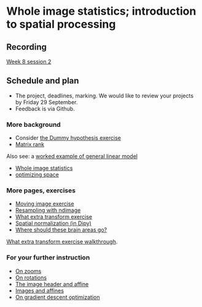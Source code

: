 # Whole image statistics; introduction to spatial processing

## Recording

[Week 8 session
2](https://numfocus-org.zoom.us/rec/share/TXey_jzLOLpjpvrnCCgbR3ApUo4Vg5dukPC-bKOq9Zx3UgTAz74oHjgF6WWWyQ27.qKw2ek0hqq5gh9g8)

## Schedule and plan

* The project, deadlines, marking.  We would like to review your projects by
  Friday 29 September.
* Feedback is via Github.

### More background

* Consider [the Dummy hypothesis
  exercise](https://mybinder.org/v2/gh/nipraxis/summer-2023/main?urlpath=tree/dummy_hypothesis/dummy_hypothesis.ipynb)
* [Matrix rank](https://textbook.nipraxis.org/matrix_rank.html)

Also see: a [worked example of general linear
  model](https://textbook.nipraxis.org/mean_test_example.html)

* [Whole image
  statistics](https://textbook.nipraxis.org/whole_image_statistics.html)
* [optimizing space](https://textbook.nipraxis.org/optimizing_space)

### More pages, exercises

* [Moving image
  exercise](https://mybinder.org/v2/gh/nipraxis/summer-2023/main?urlpath=tree/moving_images/moving_images.ipynb)
* [Resampling with ndimage](https://textbook.nipraxis.org/resampling_with_ndimage)
* [What extra
  transform exercise](https://mybinder.org/v2/gh/nipraxis/summer-2023/main?urlpath=tree/what_extra_transform/what_extra_transform.ipynb)
* [Spatial normalization (in
  Dipy)](https://textbook.nipraxis.org/dipy_registration)
* [Where should these brain areas
  go?](https://textbook.nipraxis.org/anterior_cingulate)

[What extra transform exercise walkthrough](https://vimeo.com/755340953).

### For your further instruction

* [On zooms](https://textbook.nipraxis.org/diagonal_zooms)
* [On rotations](https://textbook.nipraxis.org/rotation_2d_3d)
* [The image header and
  affine](https://textbook.nipraxis.org/image_header_and_affine)
* [Images and affines](https://textbook.nipraxis.org/images_and_affines)
* [On gradient descent
  optimization](https://lisds.github.io/textbook/mean-slopes/optimization)
